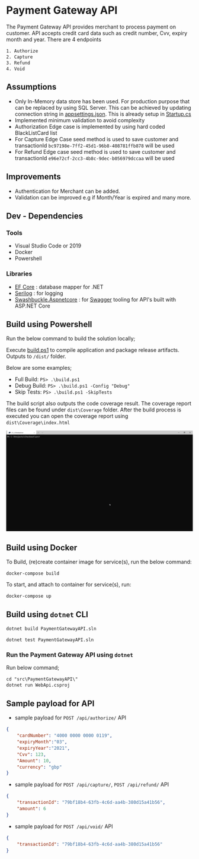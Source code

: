 # Payment Gateway API

The Payment Gateway API provides merchant to process payment on customer. API accepts credit card data such as credit number, Cvv, expiry month and year.
There are 4 endpoints

	1. Authorize
	2. Capture
	3. Refund
	4. Void

## Assumptions

- Only In-Memory data store has been used. For production purpose that can be replaced by using SQL Server. This can be achieved by updating connection string in [appsettings.json](/src/PaymentGatewayAPI/appsettings.json). This is already setup in [Startup.cs](/src/PaymentGatewayAPI/Startup.cs)
- Implemented minimum validation to avoid complexity
- Authorization Edge case is implemented by using hard coded BlackListCard list
- For Capture Edge Case seed method is used to save customer and transactionId `bc97198e-7ff2-45d1-96b8-408781ffb878` will be used
- For Refund Edge case seed method is used to save customer and transactionId `e96e72cf-2cc3-4b8c-9dec-b056979dccaa` will be used

## Improvements

- Authentication for Merchant can be added.
- Validation can be improved e.g if Month/Year is expired and many more. 

## Dev - Dependencies

### Tools
- Visual Studio Code or 2019
- Docker
- Powershell

### Libraries
- [EF Core](https://docs.microsoft.com/en-us/ef/) : database mapper for .NET
- [Serilog](https://serilog.net/) : for logging
- [Swashbuckle.Aspnetcore](https://github.com/domaindrivendev/Swashbuckle.AspNetCore) : for [Swagger](https://swagger.io/) tooling for API's built with ASP.NET Core

## Build using Powershell

Run the below command to build the solution locally;

Execute [build.ps1](/src/build.ps1) to compile application and package release artifacts. Outputs to `/dist/` folder.

Below are some examples;

- Full Build: `PS> .\build.ps1`
- Debug Build: `PS> .\build.ps1 -Config "Debug"`
- Skip Tests: `PS> .\build.ps1 -SkipTests`

The build script also outputs the code coverage result. The coverage report files can be found under `dist\Coverage` folder. After the build process is executed you can open the coverage report using `dist\Coverage\index.html`

![running full build](images/build.gif)

## Build using Docker

To Build, (re)create container image for service(s), run the below command:

``` shell
docker-compose build
```

To start, and attach to container for service(s), run: 

``` shell
docker-compose up
```

## Build using `dotnet` CLI

``` shell
dotnet build PaymentGatewayAPI.sln
```

``` shell
dotnet test PaymentGatewayAPI.sln
```

### Run the Payment Gateway API using `dotnet`

Run below command;

``` shell
cd "src\PaymentGatewayAPI\"
dotnet run WebApi.csproj
```

## Sample payload for API

- sample payload for `POST /api/authorize/` API

```json
{
    "cardNumber": "4000 0000 0000 0119",
    "expiryMonth":"03",
    "expiryYear":"2021",
    "Cvv": 123,
    "Amount": 10,
    "currency": "gbp"
}
```

- sample payload for `POST /api/capture/`, `POST /api/refund/` API

```json
{
    "transactionId": "79bf18b4-63fb-4c6d-aa4b-380d15a41b56",
    "amount": 6
}
```

- sample payload for `POST /api/void/` API

```json
{
    "transactionId": "79bf18b4-63fb-4c6d-aa4b-380d15a41b56"
}
